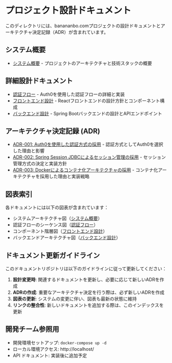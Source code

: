 # プロジェクト設計ドキュメント

このディレクトリには、banananbo.comプロジェクトの設計ドキュメントとアーキテクチャ決定記録（ADR）が含まれています。

## システム概要

- [システム概要](System_Overview.md) - プロジェクトのアーキテクチャと技術スタックの概要

## 詳細設計ドキュメント

- [認証フロー](Authentication_Flow.md) - Auth0を使用した認証フローの詳細と実装
- [フロントエンド設計](Frontend_Design.md) - Reactフロントエンドの設計方針とコンポーネント構成
- [バックエンド設計](Backend_Design.md) - Spring Bootバックエンドの設計とAPIエンドポイント

## アーキテクチャ決定記録 (ADR)

- [ADR-001: Auth0を使用した認証方式の採用](ADR-001-Auth-Method.md) - 認証方式としてAuth0を選択した理由と影響
- [ADR-002: Spring Session JDBCによるセッション管理の採用](ADR-002-Session-Management.md) - セッション管理方式の決定と実装方針
- [ADR-003: Dockerによるコンテナ化アーキテクチャの採用](ADR-003-Containerization.md) - コンテナ化アーキテクチャを採用した理由と実装戦略

## 図表索引

各ドキュメントには以下の図表が含まれています：

- システムアーキテクチャ図（[システム概要](System_Overview.md)）
- 認証フローのシーケンス図（[認証フロー](Authentication_Flow.md)）
- コンポーネント階層図（[フロントエンド設計](Frontend_Design.md)）
- バックエンドアーキテクチャ図（[バックエンド設計](Backend_Design.md)）

## ドキュメント更新ガイドライン

このドキュメントリポジトリは以下のガイドラインに従って更新してください：

1. **設計変更時**: 関連するドキュメントを更新し、必要に応じて新しいADRを作成
2. **ADRの作成**: 重要なアーキテクチャ決定を行う際は、必ず新しいADRを作成
3. **図表の更新**: システムの変更に伴い、図表も最新の状態に維持
4. **リンクの整合性**: 新しいドキュメントを追加する際は、このインデックスを更新

## 開発チーム参照用

- 開発環境セットアップ: `docker-compose up -d`
- ローカル環境アクセス: http://localhost/
- API ドキュメント: 実装後に追加予定 